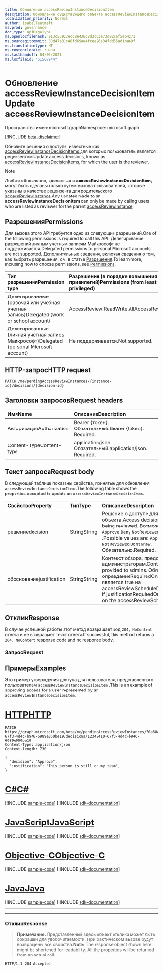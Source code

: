 ```yaml
---
title: Обновление accessReviewInstanceDecisionItem
description: Обновление существующего объекта accessReviewInstanceDecisionItem, вызываемого пользователем, является рецензентом.
localization_priority: Normal
author: isabelleatmsft
ms.prod: governance
doc_type: apiPageType
ms.openlocfilehash: 913c53927ecc8e436c8d3c63e73d827af5eb4271
ms.sourcegitcommit: 08d47a31c48fd69ae4fcee26e34fdd65ad1ba69f
ms.translationtype: MT
ms.contentlocale: ru-RU
ms.lasthandoff: 04/02/2021
ms.locfileid: "51507244"
---
```

# <a name="update-accessreviewinstancedecisionitem"></a><span data-ttu-id="3dfe1-103">Обновление accessReviewInstanceDecisionItem</span><span class="sxs-lookup"><span data-stu-id="3dfe1-103">Update accessReviewInstanceDecisionItem</span></span>

<span data-ttu-id="3dfe1-104">Пространство имен: microsoft.graph</span><span class="sxs-lookup"><span data-stu-id="3dfe1-104">Namespace: microsoft.graph</span></span>

[!INCLUDE [beta-disclaimer](../../includes/beta-disclaimer.md)]

<span data-ttu-id="3dfe1-105">Обновите решения о доступе, известные как [accessReviewInstanceDecisionItems,](../resources/accessreviewinstancedecisionitem.md)для которых пользователь является рецензентом.</span><span class="sxs-lookup"><span data-stu-id="3dfe1-105">Update access decisions, known as [accessReviewInstanceDecisionItems](../resources/accessreviewinstancedecisionitem.md), for which the user is the reviewer.</span></span>

>[!NOTE]
><span data-ttu-id="3dfe1-106">Любые обновления, сделанные в **accessReviewInstanceDecisionItem,** могут быть сделаны только путем вызова пользователей, которые указаны в качестве рецензента для родительского [accessReviewInstance](../resources/accessreviewinstance.md).</span><span class="sxs-lookup"><span data-stu-id="3dfe1-106">Any updates made to an **accessReviewInstanceDecisionItem** can only be made by calling users who are listed as reviewer for the parent [accessReviewInstance](../resources/accessreviewinstance.md).</span></span>

## <a name="permissions"></a><span data-ttu-id="3dfe1-107">Разрешения</span><span class="sxs-lookup"><span data-stu-id="3dfe1-107">Permissions</span></span>
<span data-ttu-id="3dfe1-108">Для вызова этого API требуется одно из следующих разрешений.</span><span class="sxs-lookup"><span data-stu-id="3dfe1-108">One of the following permissions is required to call this API.</span></span> <span data-ttu-id="3dfe1-109">Делегирование разрешений личным учетным записям Майкрософт не поддерживается.</span><span class="sxs-lookup"><span data-stu-id="3dfe1-109">Delegated permissions to personal Microsoft accounts are not supported.</span></span> <span data-ttu-id="3dfe1-110">Дополнительные сведения, включая сведения о том, как выбрать разрешения, см. в статье [Разрешения](/graph/permissions-reference).</span><span class="sxs-lookup"><span data-stu-id="3dfe1-110">To learn more, including how to choose permissions, see [Permissions](/graph/permissions-reference).</span></span>

|<span data-ttu-id="3dfe1-111">Тип разрешения</span><span class="sxs-lookup"><span data-stu-id="3dfe1-111">Permission type</span></span>                        | <span data-ttu-id="3dfe1-112">Разрешения (в порядке повышения привилегий)</span><span class="sxs-lookup"><span data-stu-id="3dfe1-112">Permissions (from least to most privileged)</span></span>              |
|:--------------------------------------|:---------------------------------------------------------|
|<span data-ttu-id="3dfe1-113">Делегированные (рабочая или учебная учетная запись)</span><span class="sxs-lookup"><span data-stu-id="3dfe1-113">Delegated (work or school account)</span></span>     | <span data-ttu-id="3dfe1-114">AccessReview.ReadWrite.All</span><span class="sxs-lookup"><span data-stu-id="3dfe1-114">AccessReview.ReadWrite.All</span></span> |
|<span data-ttu-id="3dfe1-115">Делегированные (личная учетная запись Майкрософт)</span><span class="sxs-lookup"><span data-stu-id="3dfe1-115">Delegated (personal Microsoft account)</span></span>|<span data-ttu-id="3dfe1-116">Не поддерживается.</span><span class="sxs-lookup"><span data-stu-id="3dfe1-116">Not supported.</span></span>|

## <a name="http-request"></a><span data-ttu-id="3dfe1-117">HTTP-запрос</span><span class="sxs-lookup"><span data-stu-id="3dfe1-117">HTTP request</span></span>
<!-- { "blockType": "ignored" } -->
```http
PATCH /me/pendingAccessReviewInstances/{instance-id}/decisions/{decision-id}
```
## <a name="request-headers"></a><span data-ttu-id="3dfe1-118">Заголовки запросов</span><span class="sxs-lookup"><span data-stu-id="3dfe1-118">Request headers</span></span>
| <span data-ttu-id="3dfe1-119">Имя</span><span class="sxs-lookup"><span data-stu-id="3dfe1-119">Name</span></span>         | <span data-ttu-id="3dfe1-120">Описание</span><span class="sxs-lookup"><span data-stu-id="3dfe1-120">Description</span></span> |
|:-------------|:------------|
|<span data-ttu-id="3dfe1-121">Авторизация</span><span class="sxs-lookup"><span data-stu-id="3dfe1-121">Authorization</span></span>|<span data-ttu-id="3dfe1-p102">Bearer {токен}. Обязательный.</span><span class="sxs-lookup"><span data-stu-id="3dfe1-p102">Bearer {token}. Required.</span></span>|
| <span data-ttu-id="3dfe1-124">Content-Type</span><span class="sxs-lookup"><span data-stu-id="3dfe1-124">Content-type</span></span> | <span data-ttu-id="3dfe1-p103">application/json. Обязательный.</span><span class="sxs-lookup"><span data-stu-id="3dfe1-p103">application/json. Required.</span></span> |

## <a name="request-body"></a><span data-ttu-id="3dfe1-127">Текст запроса</span><span class="sxs-lookup"><span data-stu-id="3dfe1-127">Request body</span></span>
<span data-ttu-id="3dfe1-128">В следующей таблице показаны свойства, принятые для обновления `accessReviewInstanceDecisionItem` .</span><span class="sxs-lookup"><span data-stu-id="3dfe1-128">The following table shows the properties accepted to update an `accessReviewInstanceDecisionItem`.</span></span>

| <span data-ttu-id="3dfe1-129">Свойство</span><span class="sxs-lookup"><span data-stu-id="3dfe1-129">Property</span></span>     | <span data-ttu-id="3dfe1-130">Тип</span><span class="sxs-lookup"><span data-stu-id="3dfe1-130">Type</span></span>       | <span data-ttu-id="3dfe1-131">Описание</span><span class="sxs-lookup"><span data-stu-id="3dfe1-131">Description</span></span> |
|:-------------|:------------|:------------|
| <span data-ttu-id="3dfe1-132">решение</span><span class="sxs-lookup"><span data-stu-id="3dfe1-132">decision</span></span>  | <span data-ttu-id="3dfe1-133">String</span><span class="sxs-lookup"><span data-stu-id="3dfe1-133">String</span></span> | <span data-ttu-id="3dfe1-134">Решение о доступе для проверяемого объекта.</span><span class="sxs-lookup"><span data-stu-id="3dfe1-134">Access decision for the entity being reviewed.</span></span> <span data-ttu-id="3dfe1-135">Возможные значения: `Approve` `Deny` `NotReviewed` `DontKnow` .</span><span class="sxs-lookup"><span data-stu-id="3dfe1-135">Possible values are: `Approve` `Deny` `NotReviewed` `DontKnow`.</span></span> <span data-ttu-id="3dfe1-136">Обязательно.</span><span class="sxs-lookup"><span data-stu-id="3dfe1-136">Required.</span></span>  |
|  <span data-ttu-id="3dfe1-137">обоснование</span><span class="sxs-lookup"><span data-stu-id="3dfe1-137">justification</span></span> | <span data-ttu-id="3dfe1-138">String</span><span class="sxs-lookup"><span data-stu-id="3dfe1-138">String</span></span> | <span data-ttu-id="3dfe1-139">Контекст обзора, предоставленного администраторам.</span><span class="sxs-lookup"><span data-stu-id="3dfe1-139">Context of the review provided to admins.</span></span> <span data-ttu-id="3dfe1-140">Обязательно, если оправданиеRequiredOnApproval является true на accessReviewScheduleDefinition.</span><span class="sxs-lookup"><span data-stu-id="3dfe1-140">Required if justificationRequiredOnApproval is True on the accessReviewScheduleDefinition.</span></span>  |

## <a name="response"></a><span data-ttu-id="3dfe1-141">Отклик</span><span class="sxs-lookup"><span data-stu-id="3dfe1-141">Response</span></span>
<span data-ttu-id="3dfe1-142">В случае успешной работы этот метод возвращает код `204, NoContent` ответа и не возвращает текст ответа.</span><span class="sxs-lookup"><span data-stu-id="3dfe1-142">If successful, this method returns a `204, NoContent` response code and no response body.</span></span>

### <a name="request"></a><span data-ttu-id="3dfe1-143">Запрос</span><span class="sxs-lookup"><span data-stu-id="3dfe1-143">Request</span></span>
## <a name="examples"></a><span data-ttu-id="3dfe1-144">Примеры</span><span class="sxs-lookup"><span data-stu-id="3dfe1-144">Examples</span></span>

<span data-ttu-id="3dfe1-145">Это пример утверждения доступа для пользователя, представленного пользователем `accessReviewInstanceDecisionItem` .</span><span class="sxs-lookup"><span data-stu-id="3dfe1-145">This is an example of approving access for a user represented by an `accessReviewInstanceDecisionItem`.</span></span>



# <a name="http"></a>[<span data-ttu-id="3dfe1-146">HTTP</span><span class="sxs-lookup"><span data-stu-id="3dfe1-146">HTTP</span></span>](#tab/http)
<!-- {
  "blockType": "request",
  "name": "update_accessReviewInstanceDecisionItem"
}-->
``` http
PATCH https://graph.microsoft.com/beta/me/pendingAccessReviewInstances/70a68410-67f3-4d4c-b946-6989e050be19/decisions/12348410-67f3-4d4c-b946-6989e050be19
Content-Type: application/json
Content-length: 730

{
  "decision": "Approve",
  "justification": "This person is still on my team",
}
```
# <a name="c"></a>[<span data-ttu-id="3dfe1-147">C#</span><span class="sxs-lookup"><span data-stu-id="3dfe1-147">C#</span></span>](#tab/csharp)
[!INCLUDE [sample-code](../includes/snippets/csharp/update-accessreviewinstancedecisionitem-csharp-snippets.md)]
[!INCLUDE [sdk-documentation](../includes/snippets/snippets-sdk-documentation-link.md)]

# <a name="javascript"></a>[<span data-ttu-id="3dfe1-148">JavaScript</span><span class="sxs-lookup"><span data-stu-id="3dfe1-148">JavaScript</span></span>](#tab/javascript)
[!INCLUDE [sample-code](../includes/snippets/javascript/update-accessreviewinstancedecisionitem-javascript-snippets.md)]
[!INCLUDE [sdk-documentation](../includes/snippets/snippets-sdk-documentation-link.md)]

# <a name="objective-c"></a>[<span data-ttu-id="3dfe1-149">Objective-C</span><span class="sxs-lookup"><span data-stu-id="3dfe1-149">Objective-C</span></span>](#tab/objc)
[!INCLUDE [sample-code](../includes/snippets/objc/update-accessreviewinstancedecisionitem-objc-snippets.md)]
[!INCLUDE [sdk-documentation](../includes/snippets/snippets-sdk-documentation-link.md)]

# <a name="java"></a>[<span data-ttu-id="3dfe1-150">Java</span><span class="sxs-lookup"><span data-stu-id="3dfe1-150">Java</span></span>](#tab/java)
[!INCLUDE [sample-code](../includes/snippets/java/update-accessreviewinstancedecisionitem-java-snippets.md)]
[!INCLUDE [sdk-documentation](../includes/snippets/snippets-sdk-documentation-link.md)]

---


---


### <a name="response"></a><span data-ttu-id="3dfe1-151">Отклик</span><span class="sxs-lookup"><span data-stu-id="3dfe1-151">Response</span></span>
><span data-ttu-id="3dfe1-p106">**Примечание.** Представленный здесь объект отклика может быть сокращен для удобочитаемости. При фактическом вызове будут возвращены все свойства.</span><span class="sxs-lookup"><span data-stu-id="3dfe1-p106">**Note:** The response object shown here might be shortened for readability. All the properties will be returned from an actual call.</span></span>
<!-- {
  "blockType": "response",
  "truncated": true,
  "@odata.type": "microsoft.graph.accessReviewInstanceDecisionItem"
} -->
```http
HTTP/1.1 204 Accepted
```

<!--
{
  "type": "#page.annotation",
  "description": "Update accessReviewInstanceDecisionItem",
  "keywords": "",
  "section": "documentation",
  "tocPath": "",
  "suppressions": [
  ]
}
-->
